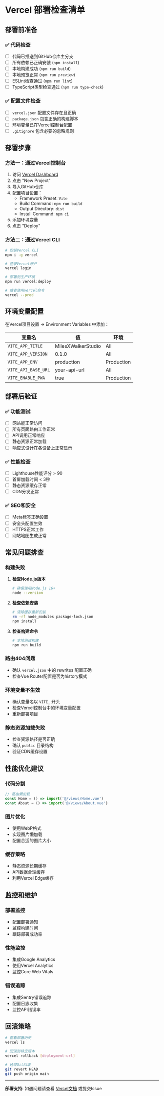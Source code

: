 # Vercel 部署检查清单

## 部署前准备

### ✅ 代码检查
- [ ] 代码已推送到GitHub仓库主分支
- [ ] 所有依赖已正确安装 (`npm install`)
- [ ] 本地构建成功 (`npm run build`)
- [ ] 本地预览正常 (`npm run preview`)
- [ ] ESLint检查通过 (`npm run lint`)
- [ ] TypeScript类型检查通过 (`npm run type-check`)

### ✅ 配置文件检查
- [ ] `vercel.json` 配置文件存在且正确
- [ ] `package.json` 包含正确的构建脚本
- [ ] 环境变量已在Vercel控制台配置
- [ ] `.gitignore` 包含必要的忽略规则

## 部署步骤

### 方法一：通过Vercel控制台
1. 访问 [Vercel Dashboard](https://vercel.com/dashboard)
2. 点击 "New Project"
3. 导入GitHub仓库
4. 配置项目设置：
   - Framework Preset: `Vite`
   - Build Command: `npm run build`
   - Output Directory: `dist`
   - Install Command: `npm ci`
5. 添加环境变量
6. 点击 "Deploy"

### 方法二：通过Vercel CLI
```bash
# 安装Vercel CLI
npm i -g vercel

# 登录Vercel账户
vercel login

# 部署到生产环境
npm run vercel:deploy

# 或者使用vercel命令
vercel --prod
```

## 环境变量配置

在Vercel项目设置 → Environment Variables 中添加：

| 变量名 | 值 | 环境 |
|--------|----|----|
| `VITE_APP_TITLE` | MilesXWalkerStudio | All |
| `VITE_APP_VERSION` | 0.1.0 | All |
| `VITE_APP_ENV` | production | Production |
| `VITE_API_BASE_URL` | your-api-url | All |
| `VITE_ENABLE_PWA` | true | Production |

## 部署后验证

### ✅ 功能测试
- [ ] 网站能正常访问
- [ ] 所有页面路由工作正常
- [ ] API调用正常响应
- [ ] 静态资源正常加载
- [ ] 响应式设计在各设备上正常显示

### ✅ 性能检查
- [ ] Lighthouse性能评分 > 90
- [ ] 首屏加载时间 < 3秒
- [ ] 静态资源缓存正常
- [ ] CDN分发正常

### ✅ SEO和安全
- [ ] Meta标签正确设置
- [ ] 安全头配置生效
- [ ] HTTPS正常工作
- [ ] 网站地图生成正常

## 常见问题排查

### 构建失败
1. **检查Node.js版本**
   ```bash
   # 确保使用Node.js 16+
   node --version
   ```

2. **检查依赖安装**
   ```bash
   # 清除缓存重新安装
   rm -rf node_modules package-lock.json
   npm install
   ```

3. **检查构建命令**
   ```bash
   # 本地测试构建
   npm run build
   ```

### 路由404问题
- 确认 `vercel.json` 中的 rewrites 配置正确
- 检查Vue Router配置是否为history模式

### 环境变量不生效
- 确认变量名以 `VITE_` 开头
- 检查Vercel控制台中的环境变量配置
- 重新部署项目

### 静态资源加载失败
- 检查资源路径是否正确
- 确认 `public` 目录结构
- 验证CDN缓存设置

## 性能优化建议

### 代码分割
```javascript
// 路由懒加载
const Home = () => import('@/views/Home.vue')
const About = () => import('@/views/About.vue')
```

### 图片优化
- 使用WebP格式
- 实现图片懒加载
- 配置合适的图片大小

### 缓存策略
- 静态资源长期缓存
- API数据合理缓存
- 利用Vercel Edge缓存

## 监控和维护

### 部署监控
- 配置部署通知
- 监控构建时间
- 跟踪部署成功率

### 性能监控
- 集成Google Analytics
- 使用Vercel Analytics
- 监控Core Web Vitals

### 错误追踪
- 集成Sentry错误追踪
- 配置日志收集
- 监控API错误率

## 回滚策略

```bash
# 查看部署历史
vercel ls

# 回滚到特定版本
vercel rollback [deployment-url]

# 通过Git回滚
git revert HEAD
git push origin main
```

---

**部署支持**: 如遇问题请查看 [Vercel文档](https://vercel.com/docs) 或提交Issue 
